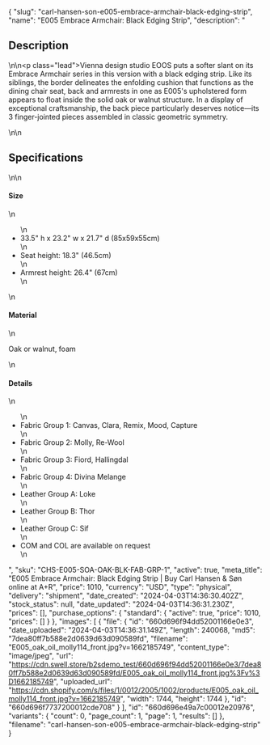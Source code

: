 {
  "slug": "carl-hansen-son-e005-embrace-armchair-black-edging-strip",
  "name": "E005 Embrace Armchair: Black Edging Strip",
  "description": "<h2>Description</h2>\n<!-- split -->\n<p class=\"lead\">Vienna design studio EOOS puts a softer slant on its Embrace Armchair series in this version with a black edging strip. Like its siblings, the border delineates the enfolding cushion that functions as the dining chair seat, back and armrests in one as E005's upholstered form appears to float inside the solid oak or walnut structure. In a display of exceptional craftsmanship, the back piece particularly deserves notice—its 3 finger-jointed pieces assembled in classic geometric symmetry.</p>\n<!-- split -->\n<h2>Specifications</h2>\n<!-- split -->\n<h4>Size</h4>\n<ul>\n<li>33.5\" h x 23.2\" w x 21.7\" d (85x59x55cm)</li>\n<li>Seat height: 18.3\" (46.5cm)</li>\n<li>Armrest height: 26.4\" (67cm)</li>\n</ul>\n<h4>Material</h4>\n<p>Oak or walnut, foam</p>\n<h4>Details</h4>\n<ul>\n<li>Fabric Group 1: Canvas, Clara, Remix, Mood, Capture</li>\n<li>Fabric Group 2: Molly, Re-Wool</li>\n<li>Fabric Group 3: Fiord, Hallingdal</li>\n<li>Fabric Group 4: Divina Melange</li>\n<li>Leather Group A: Loke</li>\n<li>Leather Group B: Thor</li>\n<li>Leather Group C: Sif</li>\n<li>COM and COL are available on request</li>\n</ul>",
  "sku": "CHS-E005-SOA-OAK-BLK-FAB-GRP-1",
  "active": true,
  "meta_title": "E005 Embrace Armchair: Black Edging Strip | Buy Carl Hansen & Søn online at A+R",
  "price": 1010,
  "currency": "USD",
  "type": "physical",
  "delivery": "shipment",
  "date_created": "2024-04-03T14:36:30.402Z",
  "stock_status": null,
  "date_updated": "2024-04-03T14:36:31.230Z",
  "prices": [],
  "purchase_options": {
    "standard": {
      "active": true,
      "price": 1010,
      "prices": []
    }
  },
  "images": [
    {
      "file": {
        "id": "660d696f94dd52001166e0e3",
        "date_uploaded": "2024-04-03T14:36:31.149Z",
        "length": 240068,
        "md5": "7dea80ff7b588e2d0639d63d090589fd",
        "filename": "E005_oak_oil_molly114_front.jpg?v=1662185749",
        "content_type": "image/jpeg",
        "url": "https://cdn.swell.store/b2sdemo_test/660d696f94dd52001166e0e3/7dea80ff7b588e2d0639d63d090589fd/E005_oak_oil_molly114_front.jpg%3Fv%3D1662185749",
        "uploaded_url": "https://cdn.shopify.com/s/files/1/0012/2005/1002/products/E005_oak_oil_molly114_front.jpg?v=1662185749",
        "width": 1744,
        "height": 1744
      },
      "id": "660d696f7737200012cde708"
    }
  ],
  "id": "660d696e49a7c00012e20976",
  "variants": {
    "count": 0,
    "page_count": 1,
    "page": 1,
    "results": []
  },
  "filename": "carl-hansen-son-e005-embrace-armchair-black-edging-strip"
}